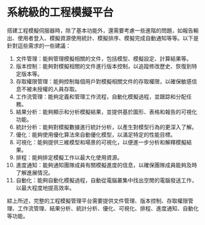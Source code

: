 # 系統級的工程模擬平台

搭建工程模擬伺服器時，除了基本功能外，還需要考慮一些進階的問題，如報告輸出、使用者登入、模擬資源使用統計、模擬排序、模擬完成自動通知等等。以下是針對這些需求的一些建議：

1. 文件管理：能夠管理模擬相關的文件，包括模型、模擬設定、計算結果等。
2. 版本控制：能夠對模擬相關的文件進行版本控制，以追蹤修改歷史、恢復到特定版本等。
3. 存取權限管理：能夠控制每個用戶對模擬相關文件的存取權限，以確保敏感信息不被未授權的人員存取。
4. 工作流管理：能夠定義和管理工作流程，自動化模擬過程，並跟踪和分配任務。
5. 結果分析：能夠顯示和分析模擬結果，並提供基於圖形、表格和報告的可視化功能。
6. 統計分析：能夠對模擬數據進行統計分析，以產生對模型行為的更深入了解。
7. 優化：能夠使用優化算法來自動優化模型，以滿足特定的性能目標。
8. 可視化：能夠提供三維模型和場景的可視化，以便進一步分析和解釋模擬結果。
9. 排程：能夠排定模擬工作以最大化使用資源。
10. 進度通知：能夠通知團隊成員有關模擬進度的信息，以確保團隊成員能夠及時了解進展情況。
11. 自動化：能夠自動化模擬過程，自動從電腦叢集中找出空閒的電腦發送工作，以最大程度地提高效率。



綜上所述，完整的工程模擬管理平台需要提供文件管理、版本控制、存取權限管理、工作流管理、結果分析、統計分析、優化、可視化、排程、進度通知、自動化等功能。
